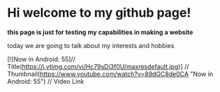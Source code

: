 # Hi welcome to my github page!
**this page is just for testing my capabilities in making a website**

today we are going to talk about my interests and hobbies

[![Now in Android: 55]// Title(https://i.ytimg.com/vi/Hc79sDi3f0U/maxresdefault.jpg)] // Thumbnail(https://www.youtube.com/watch?v=89dGC8de0CA "Now in Android: 55")    // Video Link

